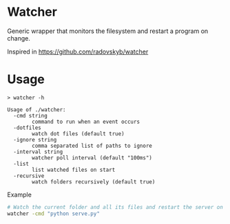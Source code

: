 # Watcher

Generic wrapper that monitors the filesystem and restart a program on change.

Inspired in https://github.com/radovskyb/watcher

# Usage

```text
> watcher -h

Usage of ./watcher:
  -cmd string
        command to run when an event occurs
  -dotfiles
        watch dot files (default true)
  -ignore string
        comma separated list of paths to ignore
  -interval string
        watcher poll interval (default "100ms")
  -list
        list watched files on start
  -recursive
        watch folders recursively (default true)
```

Example

```bash
# Watch the current folder and all its files and restart the server on change
watcher -cmd "python serve.py"
```
